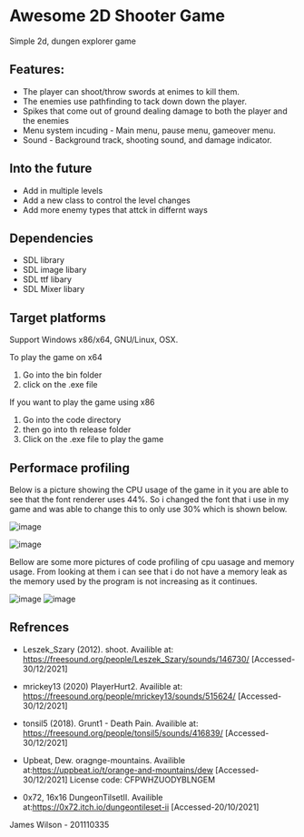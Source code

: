 <!-- ABOUT THE PROJECT -->
#  Awesome 2D Shooter Game

<!-- A screenshot of your game would be nice here... -->
Simple 2d, dungen explorer game


## Features:
* The player can shoot/throw swords at enimes to kill them.
* The enemies use pathfinding to tack down down the player.
* Spikes that come out of ground dealing damage to both the player and the enemies
* Menu system incuding - Main menu, pause menu, gameover menu.
* Sound - Background track, shooting sound, and damage indicator.

## Into the future
* Add in multiple levels
* Add a new class to control the level changes
* Add more enemy types that attck in differnt ways

## Dependencies
* SDL library
* SDL image libary
* SDL ttf libary
* SDL Mixer libary

## Target platforms
Support Windows x86/x64, GNU/Linux, OSX.

To play the game on x64
1) Go into the bin folder
2) click on the .exe file

If you want to play the game using x86
1) Go into the code directory
2) then go into th release folder 
3) Click on the .exe file to play the game






## Performace profiling 

Below is a picture showing the CPU usage of the game in it you are able to see that the font renderer uses 44%. So i changed the font that i use in my game and was able to change this to only use 30% which is shown below.

![image](https://user-images.githubusercontent.com/71771303/144953298-d31ae096-07ea-4888-af96-2772a258fd34.png)

![image](https://user-images.githubusercontent.com/71771303/148455894-719aa5bb-acc7-40d5-a113-f4d39793054e.png)

Bellow are some more pictures of code profiling of cpu uasage and memory usage. From looking at them i can see that i do not have a memory leak as the memory used by the program is not increasing as it continues.

![image](https://user-images.githubusercontent.com/71771303/148458600-4f2ea3fd-e18a-4f86-901d-3675a68a6ce6.png)
![image](https://user-images.githubusercontent.com/71771303/148459367-977dc1f5-b483-407f-9e49-9b55090ae0cb.png)


## Refrences

* Leszek_Szary (2012). shoot. Availible  at: https://freesound.org/people/Leszek_Szary/sounds/146730/ [Accessed-30/12/2021]
* mrickey13 (2020) PlayerHurt2. Availible at: https://freesound.org/people/mrickey13/sounds/515624/ [Accessed-30/12/2021]
* tonsil5 (2018). Grunt1 - Death Pain. Availible at: https://freesound.org/people/tonsil5/sounds/416839/ [Accessed-30/12/2021]
* Upbeat, Dew. oragnge-mountains. Availible at:https://uppbeat.io/t/orange-and-mountains/dew [Accessed-30/12/2021] License code: CFPWHZUODYBLNGEM

* 0x72, 16x16 DungeonTilsetII. Availible at:https://0x72.itch.io/dungeontileset-ii [Accessed-20/10/2021]











James Wilson - 201110335
